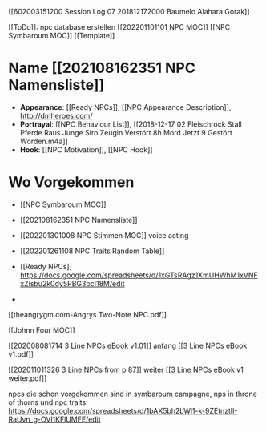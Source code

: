 [[602003151200 Session Log 07 201812172000 Baumelo Alahara Gorak]]

[[ToDo]]: npc database erstellen
[[202201101101 NPC MOC]]
[[NPC Symbaroum MOC]]
 [[Template]]

# Name [[202108162351 NPC Namensliste]]
- **Appearance**: [[Ready NPCs]], [[NPC Appearance Description]], http://dmheroes.com/
- **Portrayal**: [[NPC Behaviour List]], [[2018-12-17 02 Fleischrock Stall Pferde Raus Junge Siro Zeugin Verstört 8h Mord Jetzt 9 Gestört Worden.m4a]]
- **Hook**: [[NPC Motivation]], [[NPC Hook]]

# Wo Vorgekommen


- [[NPC Symbaroum MOC]]
- [[202108162351 NPC Namensliste]] 
- [[202201301008 NPC Stimmen MOC]] voice acting
- [[202201261108 NPC Traits Random Table]]
- [[Ready NPCs]] https://docs.google.com/spreadsheets/d/1xGTsRAgz1XmUHWhM1xVNFxZisbu2k0dy5PBG3bcI18M/edit

- 


[[theangrygm.com-Angrys Two-Note NPC.pdf]]

[[Johnn Four MOC]]


 [[202008081714 3 Line NPCs eBook v1.01]] anfang [[3 Line NPCs eBook v1.pdf]]

[[202011011326 3 Line NPCs from p 87]] weiter  [[3 Line NPCs eBook v1 weiter.pdf]]

npcs die schon vorgekommen sind in symbaroum campagne, nps in throne of thorns  und npc traits
https://docs.google.com/spreadsheets/d/1bAX5bh2bWl1-k-9ZEtnztlI-RaUvn_g-OVl1KFlUMFE/edit

